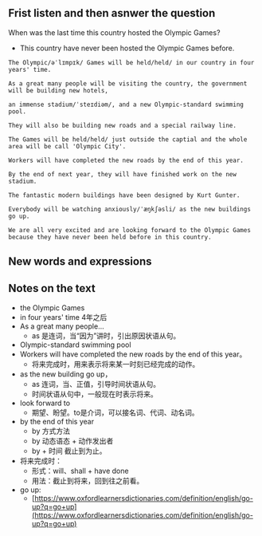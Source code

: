 # 

## Frist listen and then asnwer the question
When was the last time this country hosted the Olympic Games?

- This country have never been hosted the Olympic Games before.
```
The Olympic/əˈlɪmpɪk/ Games will be held/held/ in our country in four years' time.

As a great many people will be visiting the country, the government will be building new hotels, 

an immense stadium/ˈsteɪdiəm/, and a new Olympic-standard swimming pool.

They will also be building new roads and a special railway line.

The Games will be held/held/ just outside the captial and the whole area will be call 'Olympic City'. 

Workers will have completed the new roads by the end of this year.

By the end of next year, they will have finished work on the new stadium.

The fantastic modern buildings have been designed by Kurt Gunter.

Everybody will be watching anxiously/ˈæŋkʃəsli/ as the new buildings go up.

We are all very excited and are looking forward to the Olympic Games because they have never been held before in this country.
```
## New words and expressions
## Notes on the text

- the Olympic Games
- in four years' time 4年之后
- As a great many people... 
   - as 是连词，当“因为”讲时，引出原因状语从句。
- Olympic-standard swimming pool
- Workers will have completed the new roads by the end of this year。 
   - 将来完成时，用来表示将来某一时刻已经完成的动作。
- as the new building go up，
   - as 连词，当、正值，引导时间状语从句。
   - 时间状语从句中，一般现在时表示将来。
- look forward to 
   - 期望、盼望。to是介词，可以接名词、代词、动名词。
- by the end of this year
   - by 方式方法
   - by 动态语态 + 动作发出者
   - by + 时间 截止到为止。
- 将来完成时：
   - 形式：will、shall + have  done
   - 用法：截止到将来，回到往之前看。
- go up:
   - [https://www.oxfordlearnersdictionaries.com/definition/english/go-up?q=go+up](https://www.oxfordlearnersdictionaries.com/definition/english/go-up?q=go+up)
